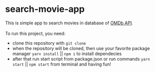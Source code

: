# search-movie-app
This is simple app to search movies in database of [OMDb API](http://www.omdbapi.com/). <br/><br/>
To run this project, you need:
- clone this repository with `git clone`
- when the repository will be cloned, then use your favorite package manager `yarn install` || `npm i` to install dependecies
- after that run start script from package.json or run commands `yarn start` || `npm start` from terminal and having fun!
